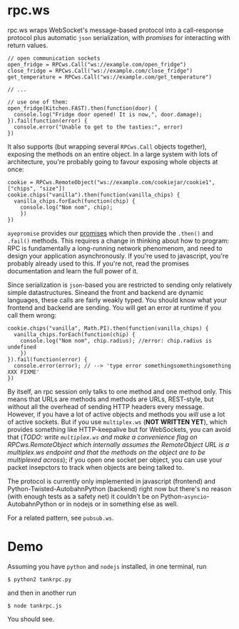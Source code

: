 rpc.ws
=========

rpc.ws wraps WebSocket's message-based protocol into a call-response protocol plus automatic `json` serialization, with _promises_ for interacting with return values.

```
// open communication sockets
open_fridge = RPCws.Call("ws://example.com/open_fridge")
close_fridge = RPCws.Call("ws://example.com/close_fridge")
get_temperature = RPCws.Call("ws://example.com/get_temperature")

// ... 

// use one of them:
open_fridge(Kitchen.FAST).then(function(door) {
  console.log("Fridge door opened! It is now,", door.damage);
}).fail(function(error) {
  console.error("Unable to get to the tasties:", error)
})
```


It also supports (but wrapping several `RPCws.Call` objects together), exposing the methods on an entire object. In a large system with lots of architecture, you're probably going to favour exposing whole objects at once:
```
cookie = RPCws.RemoteObject("ws://example.com/cookiejar/cookie1", ["chips", "size"])
cookie.chips("vanilla").then(function(vanilla_chips) {
  vanilla_chips.forEach(function(chip) {
    console.log("Nom nom", chip);
    })
})
```

`ayepromise` provides our [promises](http://promisesaplus.com/implementations) which then provide the `.then()` and `.fail()` methods. This requires a change in thinking about how to program: RPC is fundamentally a long-running network phenomenom, and need to design your application asynchronously. If you're used to javascript, you're probably already used to this. If you're not, read the promises documentation and learn the full power of it.

Since serialization is `json`-based you are restricted to sending only relatively simple datastructures. Sineand the front and backend are dynamic languages, these calls are fairly weakly typed. You should know what your frontend and backend are sending. You will get an error at runtime if you call them wrong:
```
cookie.chips("vanilla", Math.PI).then(function(vanilla_chips) {
  vanilla_chips.forEach(function(chip) {
    console.log("Nom nom", chip.radius); //error: chip.radius is undefined
    })
}).fail(function(error) {
  console.error(error); // --> 'type error somethingsomethingsomething XXX FIXME'
})
```

By itself, an rpc session only talks to one method and one method only. This means that URLs are methods and methods are URLs, REST-style, but without all the overhead of sending HTTP headers every message. However, if you have a lot of active objects and methods you _will_ use a lot of active sockets. But if you use `multiplex.ws` (**NOT WRITTEN YET**), which provides something like HTTP-keepalive but for WebSockets, you can avoid that (_TODO: write `multiplex.ws` and make a convenience flag on RPCws.RemoteObject which internally assumes the RemoteObject URL is a multiplex.ws endpoint and that the methods on the object are to be multiplexed across_); if you open one socket per object, you can use your packet insepctors to track when objects are being talked to.


The protocol is currently only implemented in javascript (frontend) and Python-Twisted-AutobahnPython (backend) right now but there's no reason (with enough tests as a safety net) it couldn't be on Python-`asyncio`-AutobahnPython or in nodejs or in something else as well.


For a related pattern, see `pubsub.ws`.

Demo
====

Assuming you have `python` and `nodejs` installed, in one terminal, run
```
$ python2 tankrpc.py
```

and then in another run
```
$ node tankrpc.js
```

You should see.

